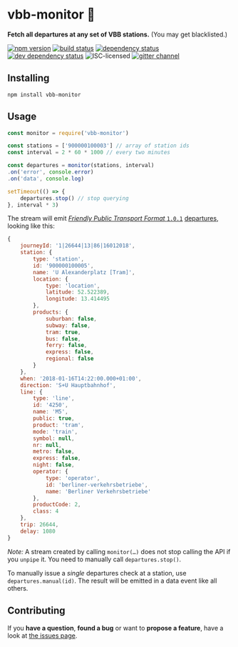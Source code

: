 # vbb-monitor 🔭

**Fetch all departures at any set of VBB stations.** (You may get blacklisted.)

[![npm version](https://img.shields.io/npm/v/vbb-monitor.svg)](https://www.npmjs.com/package/vbb-monitor)
[![build status](https://img.shields.io/travis/derhuerst/vbb-monitor.svg)](https://travis-ci.org/derhuerst/vbb-monitor)
[![dependency status](https://img.shields.io/david/derhuerst/vbb-monitor.svg)](https://david-dm.org/derhuerst/vbb-monitor)
[![dev dependency status](https://img.shields.io/david/dev/derhuerst/vbb-monitor.svg)](https://david-dm.org/derhuerst/vbb-monitor#info=devDependencies)
![ISC-licensed](https://img.shields.io/github/license/derhuerst/vbb-monitor.svg)
[![gitter channel](https://badges.gitter.im/derhuerst/vbb-rest.svg)](https://gitter.im/derhuerst/vbb-rest)


## Installing

```shell
npm install vbb-monitor
```


## Usage

```js
const monitor = require('vbb-monitor')

const stations = ['900000100003'] // array of station ids
const interval = 2 * 60 * 1000 // every two minutes

const departures = monitor(stations, interval)
.on('error', console.error)
.on('data', console.log)

setTimeout(() => {
	departures.stop() // stop querying
}, interval * 3)
```

The stream will emit [*Friendly Public Transport Format* `1.0.1`](https://github.com/public-transport/friendly-public-transport-format/blob/1.0.1/spec/readme.md) [departures](https://github.com/derhuerst/hafas-client/blob/master/docs/departures.md#response), looking like this:

```js
{
	journeyId: '1|26644|13|86|16012018',
	station: {
		type: 'station',
		id: '900000100005',
		name: 'U Alexanderplatz [Tram]',
		location: {
			type: 'location',
			latitude: 52.522389,
			longitude: 13.414495
		},
		products: {
			suburban: false,
			subway: false,
			tram: true,
			bus: false,
			ferry: false,
			express: false,
			regional: false
		}
	},
	when: '2018-01-16T14:22:00.000+01:00',
	direction: 'S+U Hauptbahnhof',
	line: {
		type: 'line',
		id: '4250',
		name: 'M5',
		public: true,
		product: 'tram',
		mode: 'train',
		symbol: null,
		nr: null,
		metro: false,
		express: false,
		night: false,
		operator: {
			type: 'operator',
			id: 'berliner-verkehrsbetriebe',
			name: 'Berliner Verkehrsbetriebe'
		},
		productCode: 2,
		class: 4
	},
	trip: 26644,
	delay: 1080
}
```

*Note:* A stream created by calling `monitor(…)` does not stop calling the API if you `unpipe` it. You need to manually call `departures.stop()`.

To manually issue a *single* departures check at a station, use `departures.manual(id)`. The result will be emitted in a data event like all others.


## Contributing

If you **have a question**, **found a bug** or want to **propose a feature**, have a look at [the issues page](https://github.com/derhuerst/vbb-monitor/issues).
